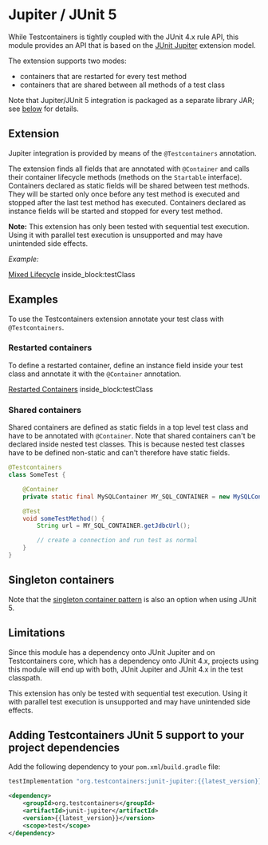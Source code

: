 # Jupiter / JUnit 5

While Testcontainers is tightly coupled with the JUnit 4.x rule API, this module provides
an API that is based on the [JUnit Jupiter](https://junit.org/junit5/) extension model.

The extension supports two modes:

- containers that are restarted for every test method
- containers that are shared between all methods of a test class

Note that Jupiter/JUnit 5 integration is packaged as a separate library JAR; see [below](#adding-testcontainers-junit-5-support-to-your-project-dependencies) for details.

## Extension

Jupiter integration is provided by means of the `@Testcontainers` annotation.
  
The extension finds all fields that are annotated with `@Container` and calls their container lifecycle 
methods (methods on the `Startable` interface). Containers declared as static fields will be shared between test 
methods. They will be started only once before any test method is executed and stopped after the last test method has 
executed. Containers declared as instance fields will be started and stopped for every test method.
  
**Note:** This extension has only been tested with sequential test execution. Using it with parallel test execution is 
unsupported and may have unintended side effects.
  
*Example:*
<!--codeinclude-->
[Mixed Lifecycle](../../modules/junit-jupiter/src/test/java/org/testcontainers/junit/jupiter/MixedLifecycleTests.java) inside_block:testClass
<!--/codeinclude-->

## Examples

To use the Testcontainers extension annotate your test class with `@Testcontainers`.

### Restarted containers

To define a restarted container, define an instance field inside your test class and annotate it with
the `@Container` annotation.

<!--codeinclude-->
[Restarted Containers](../../modules/junit-jupiter/src/test/java/org/testcontainers/junit/jupiter/TestcontainersNestedRestartedContainerTests.java) inside_block:testClass
<!--/codeinclude-->


### Shared containers

Shared containers are defined as static fields in a top level test class and have to be annotated with `@Container`.
Note that shared containers can't be declared inside nested test classes.
This is because nested test classes have to be defined non-static and can't therefore have static fields.

```java
@Testcontainers
class SomeTest {

    @Container
    private static final MySQLContainer MY_SQL_CONTAINER = new MySQLContainer();

    @Test
    void someTestMethod() {
        String url = MY_SQL_CONTAINER.getJdbcUrl();

        // create a connection and run test as normal
    }
}
```

## Singleton containers

Note that the [singleton container pattern](manual_lifecycle_control.md#singleton-containers) is also an option when
using JUnit 5.

## Limitations

Since this module has a dependency onto JUnit Jupiter and on Testcontainers core, which
has a dependency onto JUnit 4.x, projects using this module will end up with both, JUnit Jupiter
and JUnit 4.x in the test classpath.

This extension has only be tested with sequential test execution. Using it with parallel test execution is unsupported and may have unintended side effects.

## Adding Testcontainers JUnit 5 support to your project dependencies

Add the following dependency to your `pom.xml`/`build.gradle` file:

```groovy tab='Gradle'
testImplementation "org.testcontainers:junit-jupiter:{{latest_version}}"
```

```xml tab='Maven'
<dependency>
    <groupId>org.testcontainers</groupId>
    <artifactId>junit-jupiter</artifactId>
    <version>{{latest_version}}</version>
    <scope>test</scope>
</dependency>
```
